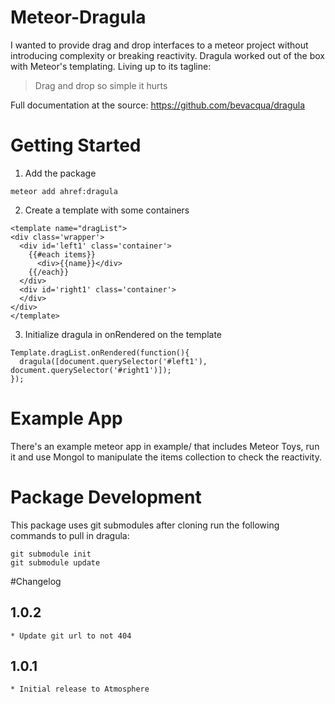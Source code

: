 # Meteor-Dragula

I wanted to provide drag and drop interfaces to a meteor project without introducing complexity or breaking reactivity. Dragula worked out of the box with Meteor's templating. Living up to its tagline:

> Drag and drop so simple it hurts

Full documentation at the source: https://github.com/bevacqua/dragula


# Getting Started

1. Add the package
```
meteor add ahref:dragula
```
2. Create a template with some containers
```
<template name="dragList">
<div class='wrapper'>
  <div id='left1' class='container'>
    {{#each items}}
      <div>{{name}}</div>
    {{/each}}
  </div>
  <div id='right1' class='container'>
  </div>
</div>
</template>
```

3. Initialize dragula in onRendered on the template
```
Template.dragList.onRendered(function(){
  dragula([document.querySelector('#left1'), document.querySelector('#right1')]);
});
```
# Example App
There's an example meteor app in example/ that includes Meteor Toys, run it and use Mongol to manipulate the items collection to check the reactivity.

# Package Development

This package uses git submodules after cloning run the following commands to pull in dragula:
```
git submodule init
git submodule update
```

#Changelog

## 1.0.2
	* Update git url to not 404

## 1.0.1 
	* Initial release to Atmosphere




